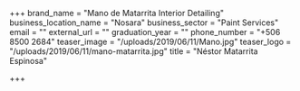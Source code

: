 +++
brand_name = "Mano de Matarrita Interior Detailing"
business_location_name = "Nosara"
business_sector = "Paint Services"
email = ""
external_url = ""
graduation_year = ""
phone_number = "+506 8500 2684"
teaser_image = "/uploads/2019/06/11/Mano.jpg"
teaser_logo = "/uploads/2019/06/11/mano-matarrita.jpg"
title = "Néstor Matarrita Espinosa"

+++
